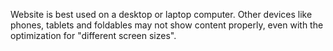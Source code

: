 Website is best used on a desktop or laptop computer. Other devices like phones, tablets and foldables may not show content properly, even with the optimization for "different screen sizes".
